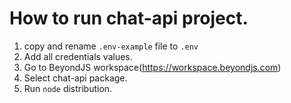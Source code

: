 # How to run chat-api project.

1. copy and rename `.env-example` file to `.env`
2. Add all credentials values.
3. Go to BeyondJS workspace(https://workspace.beyondjs.com)
4. Select chat-api package.
5. Run `node` distribution.
